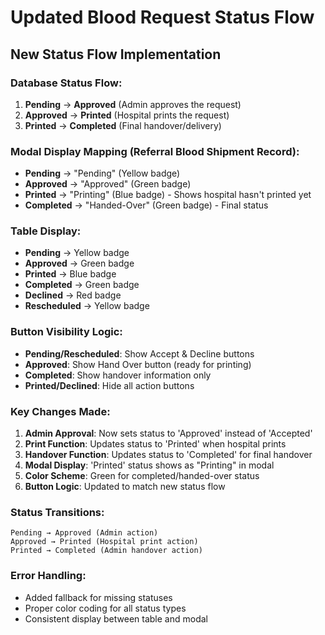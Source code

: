 # Updated Blood Request Status Flow

## New Status Flow Implementation

### Database Status Flow:
1. **Pending** → **Approved** (Admin approves the request)
2. **Approved** → **Printed** (Hospital prints the request)
3. **Printed** → **Completed** (Final handover/delivery)

### Modal Display Mapping (Referral Blood Shipment Record):
- **Pending** → "Pending" (Yellow badge)
- **Approved** → "Approved" (Green badge)
- **Printed** → "Printing" (Blue badge) - Shows hospital hasn't printed yet
- **Completed** → "Handed-Over" (Green badge) - Final status

### Table Display:
- **Pending** → Yellow badge
- **Approved** → Green badge
- **Printed** → Blue badge
- **Completed** → Green badge
- **Declined** → Red badge
- **Rescheduled** → Yellow badge

### Button Visibility Logic:
- **Pending/Rescheduled**: Show Accept & Decline buttons
- **Approved**: Show Hand Over button (ready for printing)
- **Completed**: Show handover information only
- **Printed/Declined**: Hide all action buttons

### Key Changes Made:

1. **Admin Approval**: Now sets status to 'Approved' instead of 'Accepted'
2. **Print Function**: Updates status to 'Printed' when hospital prints
3. **Handover Function**: Updates status to 'Completed' for final handover
4. **Modal Display**: 'Printed' status shows as "Printing" in modal
5. **Color Scheme**: Green for completed/handed-over status
6. **Button Logic**: Updated to match new status flow

### Status Transitions:
```
Pending → Approved (Admin action)
Approved → Printed (Hospital print action)
Printed → Completed (Admin handover action)
```

### Error Handling:
- Added fallback for missing statuses
- Proper color coding for all status types
- Consistent display between table and modal
